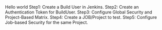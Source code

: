 Hello world
Step1: Create a Build User in Jenkins.
Step2: Create an Authentication Token for BuildUser.
Step3: Configure Global Security and Project-Based Matrix.
Step4: Create a JOB/Project to test.
Step5: Configure Job-based Security for the same Project.
